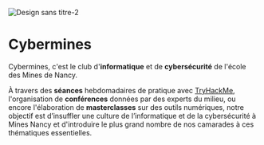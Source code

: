 
![Design sans titre-2](https://github.com/CyberMines-Nancy/.github/assets/26258292/c422d645-bf96-49e8-80b6-fae0cbaa4835)

# Cybermines

Cybermines, c'est le club d'**informatique** et de **cybersécurité** de l'école des Mines de Nancy.

À travers des **séances** hebdomadaires de pratique avec [TryHackMe](tryhackme.com), l'organisation de **conférences** données par des experts du milieu, ou encore l'élaboration de **masterclasses** sur des outils numériques, notre objectif est d’insuffler une culture de l’informatique et de la cybersécurité à Mines Nancy et d'introduire le plus grand nombre de nos camarades à ces thématiques essentielles.

